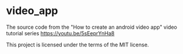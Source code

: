 # video_app

The source code from the "How to create an android video app" video tutorial series
https://youtu.be/5sEeprYnHa8

This project is licensed under the terms of the MIT license.
